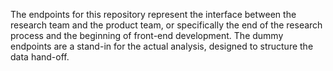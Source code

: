 The endpoints for this repository represent the interface between the research team and the product team, or specifically the end of the research process and the beginning of front-end development.  The dummy endpoints are a stand-in for the actual analysis, designed to structure the data hand-off.